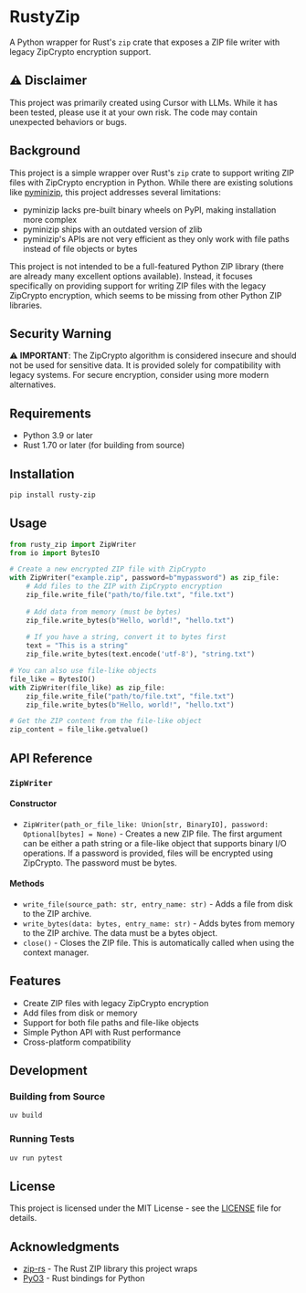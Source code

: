 # RustyZip

A Python wrapper for Rust's `zip` crate that exposes a ZIP file writer with legacy ZipCrypto encryption support.

## ⚠️ Disclaimer

This project was primarily created using Cursor with LLMs. While it has been tested, please use it at your own risk. The code may contain unexpected behaviors or bugs.

## Background

This project is a simple wrapper over Rust's `zip` crate to support writing ZIP files with ZipCrypto encryption in Python. While there are existing solutions like [pyminizip](https://github.com/smihica/pyminizip), this project addresses several limitations:

- pyminizip lacks pre-built binary wheels on PyPI, making installation more complex
- pyminizip ships with an outdated version of zlib
- pyminizip's APIs are not very efficient as they only work with file paths instead of file objects or bytes

This project is not intended to be a full-featured Python ZIP library (there are already many excellent options available). Instead, it focuses specifically on providing support for writing ZIP files with the legacy ZipCrypto encryption, which seems to be missing from other Python ZIP libraries.

## Security Warning

⚠️ **IMPORTANT**: The ZipCrypto algorithm is considered insecure and should not be used for sensitive data. It is provided solely for compatibility with legacy systems. For secure encryption, consider using more modern alternatives.

## Requirements

- Python 3.9 or later
- Rust 1.70 or later (for building from source)

## Installation

```bash
pip install rusty-zip
```

## Usage

```python
from rusty_zip import ZipWriter
from io import BytesIO

# Create a new encrypted ZIP file with ZipCrypto
with ZipWriter("example.zip", password=b"mypassword") as zip_file:
    # Add files to the ZIP with ZipCrypto encryption
    zip_file.write_file("path/to/file.txt", "file.txt")
    
    # Add data from memory (must be bytes)
    zip_file.write_bytes(b"Hello, world!", "hello.txt")
    
    # If you have a string, convert it to bytes first
    text = "This is a string"
    zip_file.write_bytes(text.encode('utf-8'), "string.txt")

# You can also use file-like objects
file_like = BytesIO()
with ZipWriter(file_like) as zip_file:
    zip_file.write_file("path/to/file.txt", "file.txt")
    zip_file.write_bytes(b"Hello, world!", "hello.txt")

# Get the ZIP content from the file-like object
zip_content = file_like.getvalue()
```

## API Reference

### `ZipWriter`

#### Constructor

- `ZipWriter(path_or_file_like: Union[str, BinaryIO], password: Optional[bytes] = None)` - Creates a new ZIP file. The first argument can be either a path string or a file-like object that supports binary I/O operations. If a password is provided, files will be encrypted using ZipCrypto. The password must be bytes.

#### Methods

- `write_file(source_path: str, entry_name: str)` - Adds a file from disk to the ZIP archive.
- `write_bytes(data: bytes, entry_name: str)` - Adds bytes from memory to the ZIP archive. The data must be a bytes object.
- `close()` - Closes the ZIP file. This is automatically called when using the context manager.

## Features

- Create ZIP files with legacy ZipCrypto encryption
- Add files from disk or memory
- Support for both file paths and file-like objects
- Simple Python API with Rust performance
- Cross-platform compatibility

## Development

### Building from Source

```bash
uv build
```

### Running Tests

```bash
uv run pytest
```

## License

This project is licensed under the MIT License - see the [LICENSE](LICENSE) file for details.

## Acknowledgments

- [zip-rs](https://github.com/zip-rs/zip) - The Rust ZIP library this project wraps
- [PyO3](https://github.com/PyO3/pyo3) - Rust bindings for Python
